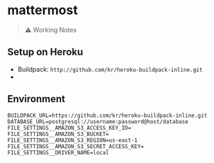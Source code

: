 # mattermost

> ⚠️ Working Notes

## Setup on Heroku

- Buildpack: `http://github.com/kr/heroku-buildpack-inline.git`
-

## Environment

```dotenv
BUILDPACK_URL=https://github.com/kr/heroku-buildpack-inline.git
DATABASE_URL=postgresql://username:password@host/database
FILE_SETTINGS__AMAZON_S3_ACCESS_KEY_ID=
FILE_SETTINGS__AMAZON_S3_BUCKET=
FILE_SETTINGS__AMAZON_S3_REGION=us-east-1
FILE_SETTINGS__AMAZON_S3_SECRET_ACCESS_KEY=
FILE_SETTINGS__DRIVER_NAME=local
```
